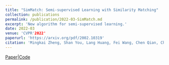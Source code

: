 ```yaml
---
title: "SimMatch: Semi-supervised Learning with Similarity Matching"
collection: publications
permalink: /publication/2022-03-SimMatch.md
excerpt: 'New algorithm for semi-supervised learning.'
date: 2022-03
venue: 'CVPR'2022'
paperurl: 'https://arxiv.org/pdf/2002.10319'
citation: 'Mingkai Zheng, Shan You, Lang Huang, Fei Wang, Chen Qian, Chang Xu (2022). &quot;SimMatch: Semi-supervised Learning with Similarity Matching; <i>CVPR'2022</i>.'
---
```


[Paper](https://arxiv.org/pdf/2002.10319)|[Code](https://github.com/LayneH/self-adaptive-training)